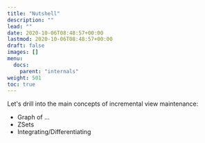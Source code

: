 ```yaml
---
title: "Nutshell"
description: ""
lead: ""
date: 2020-10-06T08:48:57+00:00
lastmod: 2020-10-06T08:48:57+00:00
draft: false
images: []
menu:
  docs:
    parent: "internals"
weight: 501
toc: true
---
```


Let's drill into the main concepts of incremental view maintenance:

- Graph of ...
- ZSets
- Integrating/Differentiating
